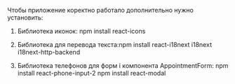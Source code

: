 Чтобы приложение коректно работало дополнительно нужно установить: 

1) Библиотека иконок: npm install react-icons
  
2) Библиотека для перевода текста:npm install react-i18next i18next i18next-http-backend

3) Библиотека телефонов для форм і компонента AppointmentForm: 
npm install react-phone-input-2
npm install react-modal


